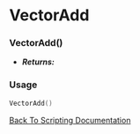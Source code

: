 # VectorAdd

### VectorAdd()
- ***Returns:*** 

### Usage

```Lua
VectorAdd()
```


[Back To Scripting Documentation](../README.md)
